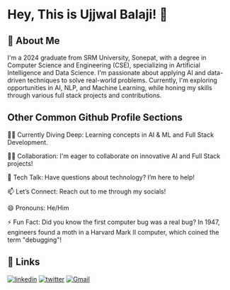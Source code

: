 # Hey, This is Ujjwal Balaji! 👋


## 🚀 About Me

I'm a 2024 graduate from SRM University, Sonepat, with a degree in Computer Science and Engineering (CSE), specializing in Artificial Intelligence and Data Science. I'm passionate about applying AI and data-driven techniques to solve real-world problems. Currently, I'm exploring opportunities in AI, NLP, and Machine Learning, while honing my skills through various full stack projects and contributions.


## Other Common Github Profile Sections
👨‍💻 Currently Diving Deep: Learning concepts in AI & ML and Full Stack Development.

👯‍♀️ Collaboration: I'm eager to collaborate on innovative AI and Full Stack projects!

💬 Tech Talk: Have questions about technology? I’m here to help!

📫 Let’s Connect: Reach out to me through my socials!

😄 Pronouns: He/Him

⚡️ Fun Fact: Did you know the first computer bug was a real bug? In 1947, engineers found a moth in a Harvard Mark II computer, which coined the term "debugging"!




## 🔗 Links
[![linkedin](https://img.shields.io/badge/linkedin-0A66C2?style=for-the-badge&logo=linkedin&logoColor=white)](https://www.linkedin.com/in/ujjwal-balaji-a26711254/)
[![twitter](https://img.shields.io/badge/twitter-1DA1F2?style=for-the-badge&logo=twitter&logoColor=white)](https://x.com/UjjwalCodes)
[![Gmail](https://img.shields.io/badge/Gmail-D14836?style=for-the-badge&logo=gmail&logoColor=white)](mailto:ujjwal.balaji1805@gmail.com)





